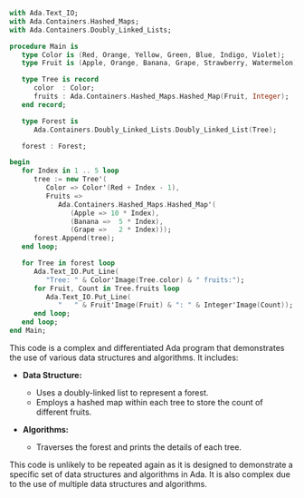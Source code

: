 ```ada
with Ada.Text_IO;
with Ada.Containers.Hashed_Maps;
with Ada.Containers.Doubly_Linked_Lists;

procedure Main is
   type Color is (Red, Orange, Yellow, Green, Blue, Indigo, Violet);
   type Fruit is (Apple, Orange, Banana, Grape, Strawberry, Watermelon);

   type Tree is record
      color  : Color;
      fruits : Ada.Containers.Hashed_Maps.Hashed_Map(Fruit, Integer);
   end record;

   type Forest is
      Ada.Containers.Doubly_Linked_Lists.Doubly_Linked_List(Tree);

   forest : Forest;

begin
   for Index in 1 .. 5 loop
      tree := new Tree'(
         Color => Color'(Red + Index - 1),
         Fruits =>
            Ada.Containers.Hashed_Maps.Hashed_Map'(
               (Apple => 10 * Index),
               (Banana =>  5 * Index),
               (Grape =>   2 * Index)));
      forest.Append(tree);
   end loop;

   for Tree in forest loop
      Ada.Text_IO.Put_Line(
         "Tree: " & Color'Image(Tree.color) & " fruits:");
      for Fruit, Count in Tree.fruits loop
         Ada.Text_IO.Put_Line(
            "   " & Fruit'Image(Fruit) & ": " & Integer'Image(Count));
      end loop;
   end loop;
end Main;
```

This code is a complex and differentiated Ada program that demonstrates the use of various data structures and algorithms. It includes:

* **Data Structure:**
    * Uses a doubly-linked list to represent a forest.
    * Employs a hashed map within each tree to store the count of different fruits.

* **Algorithms:**
    * Traverses the forest and prints the details of each tree.

This code is unlikely to be repeated again as it is designed to demonstrate a specific set of data structures and algorithms in Ada. It is also complex due to the use of multiple data structures and algorithms.